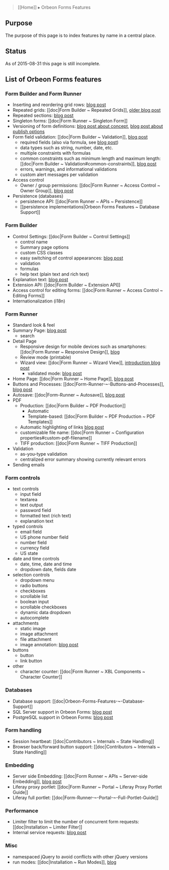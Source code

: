 > [[Home]] ▸ Orbeon Forms Features

## Purpose

The purpose of this page is to index features by name in a central place.

## Status

As of 2015-08-31 this page is still incomplete.

## List of Orbeon Forms features

### Form Builder and Form Runner

- Inserting and reordering grid rows: [blog post](http://blog.orbeon.com/2013/11/inserting-and-reordering-grid-rows.html)
- Repeated grids: [[doc|Form Builder ~ Repeated Grids]], [older blog post](http://blog.orbeon.com/2012/04/support-for-repeats-lands-in-form.html)
- Repeated sections: [blog post](http://blog.orbeon.com/2014/01/repeated-sections.html)
- Singleton forms: [[doc|Form Runner ~ Singleton Form]]
- Versioning of form definitions: [blog post about concept](http://blog.orbeon.com/2014/02/form-versioning.html), [blog post about publish options](http://blog.orbeon.com/2015/01/choosing-best-versioning-option-when.html)
- Form field validation: [[doc|Form Builder ~ Validation]], [blog post](http://blog.orbeon.com/2013/07/enhanced-validation-in-form-builder-and.html)
    - required fields (also via formula, see [blog post](http://blog.orbeon.com/2014/09/control-required-values-with-formulas.html))
    - data types such as string, number, date, etc.
    - multiple constraints with formulas
    - common constraints such as minimum length and maximum length: [[doc|Form Builder ~ Validation#common-constraints]], [blog post](http://blog.orbeon.com/2015/07/how-common-constraints-work.html)
    - errors, warnings, and informational validations
    - custom alert messages per validation
- Access control
    - Owner / group permissions: [[doc|Form Runner ~ Access Control ~ Owner Group]], [blog post](http://blog.orbeon.com/2013/09/ownergroup-based-permissions-aka-see.html)
- Persistence (databases)
    - persistence API: [[doc|Form Runner ~ APIs ~ Persistence]]
    - [[persistence implementations|Orbeon Forms Features ~ Database Support]]

### Form Builder

- Control Settings: [[doc|Form Builder ~ Control Settings]]
    - control name
    - Summary page options
    - custom CSS classes
    - easy switching of control appearances: [blog post](http://blog.orbeon.com/2015/06/how-new-form-builder-appearance.html)
    - validation
    - formulas
    - help text (plain text and rich text)
- Explanation text: [blog post](http://blog.orbeon.com/2015/04/adding-explanatory-text-to-your-forms.html)
- Extension API: [[doc|Form Builder ~ Extension API]]
- Access control for editing forms: [[doc|Form Runner ~ Access Control ~ Editing Forms]]
- Internationalization (i18n)

### Form Runner

- Standard look & feel
- Summary Page: [blog post](http://blog.orbeon.com/2014/06/the-form-builder-summary-page-and-form.html)
    - search
- Detail Page
    - Responsive design for mobile devices such as smartphones: [[doc|Form Runner ~ Responsive Design]], [blog](http://blog.orbeon.com/2015/08/responsive-design.html)
    - Review mode (printable)
    - Wizard view: [[doc|Form Runner ~ Wizard View]], [introduction blog post](http://blog.orbeon.com/2012/12/form-runner-wizard-view.html)
        - validated mode: [blog post](http://blog.orbeon.com/2015/03/new-wizard-validated-mode.html)
- Home Page: [[doc|Form Runner ~ Home Page]], [blog post](http://blog.orbeon.com/2014/06/the-form-builder-summary-page-and-form.html)
- Buttons and Processes: [[doc|Form-Runner-~-Buttons-and-Processes]], [blog post](http://blog.orbeon.com/2013/04/more-powerful-buttons.html)
- Autosave: [[doc|Form-Runner ~ Autosave]], [blog post](http://blog.orbeon.com/2013/10/autosave.html)
- PDF
    - Production: [[doc|Form Builder ~ PDF Production]]
        - Automatic
        - Template-based: [[doc|Form Builder ~ PDF Production ~ PDF Templates]]
    - Automatic highlighting of links [blog post](http://blog.orbeon.com/2015/04/automatic-web-links-in-pdf-files.html)
    - customizable file name: [[doc|Form Runner ~ Configuration properties#custom-pdf-filename]]
    - TIFF production: [[doc|Form Runner ~ TIFF Production]]
- Validation
    - as-you-type validation
    - centralized error summary showing currently relevant errors
- Sending emails

### Form controls

- text controls
    - input field
    - textarea
    - text output
    - password field
    - formatted text (rich text)
    - explanation text
- typed controls
    - email field
    - US phone number field
    - number field
    - currency field
    - US state
- date and time controls
    - date, time, date and time
    - dropdown date, fields date
- selection controls
    - dropdown menu
    - radio buttons
    - checkboxes
    - scrollable list
    - boolean input
    - scrollable checkboxes
    - dynamic data dropdown
    - autocomplete
- attachments
    - static image
    - image attachment
    - file attachment
    - image annotation: [blog post](http://blog.orbeon.com/2013/08/new-image-annotation-control.html)
- buttons
    - button
    - link button
- other
    - character counter: [[doc|Form Runner ~ XBL Components ~ Character Counter]]

### Databases

- Database support: [[doc|Orbeon-Forms-Features-~-Database-Support]]
- SQL Server support in Orbeon Forms: [blog post](http://blog.orbeon.com/2014/05/sql-server-support-in-orbeon-forms.html)
- PostgreSQL support in Orbeon Forms: [blog post](http://blog.orbeon.com/2014/12/postgresql-support-in-orbeon-forms.html)

### Form handling

- Session heartbeat: [[doc|Contributors ~ Internals ~ State Handling]]
- Browser back/forward button support: [[doc|Contributors ~ Internals ~ State Handling]]

### Embedding

- Server side Embedding: [[doc|Form Runner ~ APIs ~ Server-side Embedding]], [blog post](http://blog.orbeon.com/2014/09/embedding-support-in-orbeon-forms-47.html)
- Liferay proxy portlet: [[doc|Form Runner ~ Portal ~ Liferay Proxy Portlet Guide]]
- Liferay full portlet: [[doc|Form-Runner-~-Portal-~-Full-Portlet-Guide]]

### Performance

- Limiter filter to limit the number of concurrent form requests: [[doc|Installation ~ Limiter Filter]]
- Internal service requests: [blog post](http://blog.orbeon.com/2015/01/saying-goodbye-to-internal-http.html)

### Misc

- namespaced jQuery to avoid conflicts with other jQuery versions
- run modes: [[doc|Installation ~ Run Modes]], [blog](http://blog.orbeon.com/2012/05/run-modes.html)